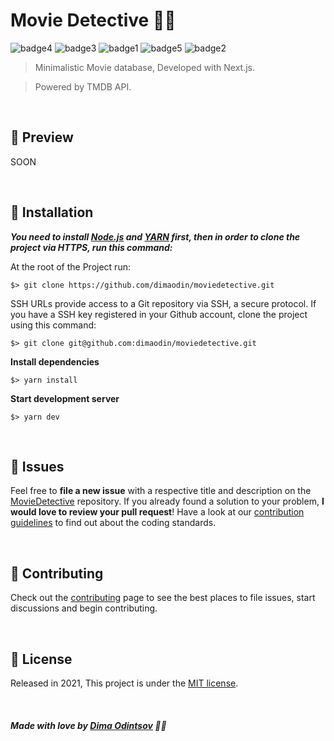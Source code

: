 # Movie Detective 🕵️‍♂️

 ![badge4](https://img.shields.io/badge/nextjs-%23000000.svg?style=for-the-badge&logo=next.js&logoColor=white) ![badge3](https://img.shields.io/badge/react-%2320232a.svg?style=for-the-badge&logo=react&logoColor=%2361DAFB) ![badge1](https://img.shields.io/badge/javascript-%23323330.svg?style=for-the-badge&logo=javascript&logoColor=%23F7DF1E) ![badge5](https://img.shields.io/badge/SASS-hotpink.svg?style=for-the-badge&logo=SASS&logoColor=white) ![badge2](https://img.shields.io/badge/css3-%231572B6.svg?style=for-the-badge&logo=css3&logoColor=white)
 
> Minimalistic Movie database, Developed with Next.js.

> Powered by TMDB API.

<br>

## :rocket: Preview

SOON

<br>

## :construction_worker: Installation

***You need to install [Node.js](https://nodejs.org/en/download/) and [YARN](https://yarnpkg.com/) first, then in order to clone the project via HTTPS, run this command:***

At the root of the Project run:

```
$> git clone https://github.com/dimaodin/moviedetective.git
```

SSH URLs provide access to a Git repository via SSH, a secure protocol. If you have a SSH key registered in your Github account, clone the project using this command:

```
$> git clone git@github.com:dimaodin/moviedetective.git
```

**Install dependencies**

```
$> yarn install
```

**Start development server**

```
$> yarn dev
```

<br>

## :bug: Issues

Feel free to **file a new issue** with a respective title and description on the [MovieDetective](https://github.com/dimaodin/MovieDetective/issues) repository. If you already found a solution to your problem, **I would love to review your pull request**! Have a look at our [contribution guidelines](https://github.com/dimaodin/MovieDetective/blob/main/CONTRIBUTING.md) to find out about the coding standards.

<br>

## :tada: Contributing

Check out the [contributing](https://github.com/dimaodin/MovieDetective/blob/main/CONTRIBUTING.md) page to see the best places to file issues, start discussions and begin contributing.

<br>

## :closed_book: License

Released in 2021,
This project is under the [MIT license](https://github.com/dimaodin/MovieDetective/blob/main/LICENSE).

<br>

##### Made with love by [Dima Odintsov](https://github.com/DimaOdin) 💜🚀